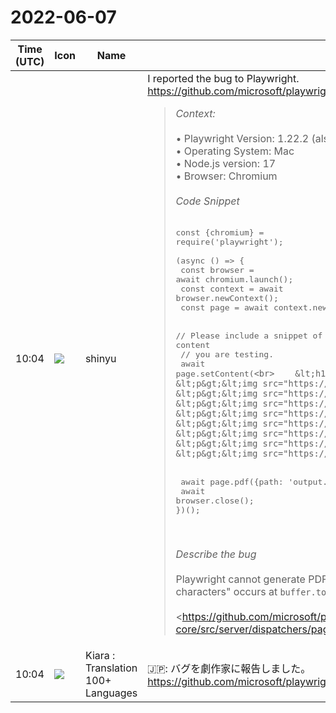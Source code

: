 # 2022-06-07

|Time (UTC)|Icon|Name|Message|
|---|---|---|---|
|10:04|![](https://avatars.slack-edge.com/2018-04-27/354445776386_e258f5ed5ba887b08668_72.jpg)|shinyu|I reported the bug to Playwright.<br><https://github.com/microsoft/playwright/issues/14675><br><blockquote>*Context:*<br><br>• Playwright Version: 1.22.2 (also tested with 1.21.1)<br>• Operating System: Mac<br>• Node.js version: 17<br>• Browser: Chromium<br><br>*Code Snippet*<br><br><pre>const {chromium} = require('playwright');<br><br>(async () =&gt; {<br>  const browser = await chromium.launch();<br>  const context = await browser.newContext();<br>  const page = await context.newPage();<br>  <br>  // Please include a snippet of HTML that shows an example of the content<br>  // you are testing.<br>  await page.setContent(`<br>    &lt;h1&gt;Large images from <https://esahubble.org/images/&lt;/h1>&gt;<br>    &lt;p&gt;&lt;img src="https://cdn.spacetelescope.org/archives/images/large/heic0506a.jpg"&gt;&lt;/p&gt;<br>    &lt;p&gt;&lt;img src="https://cdn.spacetelescope.org/archives/images/large/heic0602a.jpg"&gt;&lt;/p&gt;<br>    &lt;p&gt;&lt;img src="https://cdn.spacetelescope.org/archives/images/large/heic0604a.jpg"&gt;&lt;/p&gt;<br>    &lt;p&gt;&lt;img src="https://cdn.spacetelescope.org/archives/images/large/heic1520a.jpg"&gt;&lt;/p&gt;<br>    &lt;p&gt;&lt;img src="https://cdn.spacetelescope.org/archives/images/large/heic2007a.jpg"&gt;&lt;/p&gt;<br>    &lt;p&gt;&lt;img src="https://cdn.spacetelescope.org/archives/images/large/opo0328a.jpg"&gt;&lt;/p&gt;<br>    &lt;p&gt;&lt;img src="https://cdn.spacetelescope.org/archives/images/large/opo1438b.jpg"&gt;&lt;/p&gt;<br>    &lt;p&gt;&lt;img src="https://cdn.spacetelescope.org/archives/images/large/potw1849a.jpg"&gt;&lt;/p&gt;<br>  `);<br> <br>  await page.pdf({path: 'output.pdf'});<br>  await browser.close();<br>})();</pre><br><br>*Describe the bug*<br><br>Playwright cannot generate PDF file larger than 512MB. The error "Cannot create a string longer than 0x1fffffe8 characters" occurs at `buffer.toString('base64')`:<br><br><https://github.com/microsoft/playwright/blob/4cc25725f90229d28a8f0c81b4ceefdc1396095a/packages/playwright-core/src/server/dispatchers/pageDispatcher.ts#L262-L263|https://github.com/microsoft/playwright/blob/4cc25725f90229d28a8f0c81b4ceefdc1396095a/packages/playwright-core/src/server/dispatchers/pageDispatcher.ts#L262-L263><br><br>This bug was found when working on switching Puppeteer to Playwright in our project <https://github.com/vivliostyle/vivliostyle-cli|Vivliostyle CLI> (HTML to PDF converter with CSS Paged Media support):<br><br>• <https://github.com/vivliostyle/vivliostyle-cli/pull/291|vivliostyle/vivliostyle-cli#291><br><br>We made a patch to fix this problem:<br><br>• <https://github.com/vivliostyle/vivliostyle-cli/blob/main/patches/playwright-core%2B1.21.1.patch|https://github.com/vivliostyle/vivliostyle-cli/blob/main/patches/playwright-core%2B1.21.1.patch><br><br>This fix may not be perfect, but works good for our project.<br><br>Glad to help improve Playwright 😃</blockquote>|
|10:04|![](https://avatars.slack-edge.com/2021-08-02/2324149410423_2aa7423c4133ecb9f168_72.png)|Kiara : Translation 100+ Languages|🇯🇵: バグを劇作家に報告しました。<br><https://github.com/microsoft/playwright/issues/14675>|
